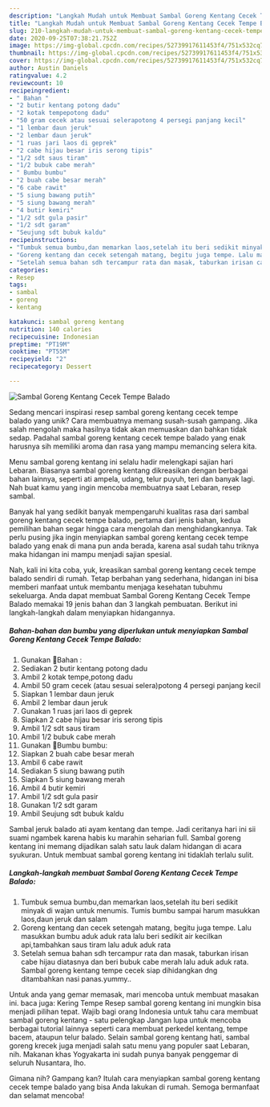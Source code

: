 ```yaml
---
description: "Langkah Mudah untuk Membuat Sambal Goreng Kentang Cecek Tempe Balado Anti Gagal"
title: "Langkah Mudah untuk Membuat Sambal Goreng Kentang Cecek Tempe Balado Anti Gagal"
slug: 210-langkah-mudah-untuk-membuat-sambal-goreng-kentang-cecek-tempe-balado-anti-gagal
date: 2020-09-25T07:38:21.752Z
image: https://img-global.cpcdn.com/recipes/52739917611453f4/751x532cq70/sambal-goreng-kentang-cecek-tempe-balado-foto-resep-utama.jpg
thumbnail: https://img-global.cpcdn.com/recipes/52739917611453f4/751x532cq70/sambal-goreng-kentang-cecek-tempe-balado-foto-resep-utama.jpg
cover: https://img-global.cpcdn.com/recipes/52739917611453f4/751x532cq70/sambal-goreng-kentang-cecek-tempe-balado-foto-resep-utama.jpg
author: Austin Daniels
ratingvalue: 4.2
reviewcount: 10
recipeingredient:
- " Bahan "
- "2 butir kentang potong dadu"
- "2 kotak tempepotong dadu"
- "50 gram cecek atau sesuai selerapotong 4 persegi panjang kecil"
- "1 lembar daun jeruk"
- "2 lembar daun jeruk"
- "1 ruas jari laos di geprek"
- "2 cabe hijau besar iris serong tipis"
- "1/2 sdt saus tiram"
- "1/2 bubuk cabe merah"
- " Bumbu bumbu"
- "2 buah cabe besar merah"
- "6 cabe rawit"
- "5 siung bawang putih"
- "5 siung bawang merah"
- "4 butir kemiri"
- "1/2 sdt gula pasir"
- "1/2 sdt garam"
- "Seujung sdt bubuk kaldu"
recipeinstructions:
- "Tumbuk semua bumbu,dan memarkan laos,setelah itu beri sedikit minyak di wajan untuk menumis. Tumis bumbu sampai harum masukkan laos,daun jeruk dan salam"
- "Goreng kentang dan cecek setengah matang, begitu juga tempe. Lalu masukkan bumbu aduk aduk rata lalu beri sedikit air kecilkan api,tambahkan saus tiram lalu aduk aduk rata"
- "Setelah semua bahan sdh tercampur rata dan masak, taburkan irisan cabe hijau diatasnya dan beri bubuk cabe merah lalu aduk aduk rata. Sambal goreng kentang tempe cecek siap dihidangkan dng ditambahkan nasi panas.yummy.."
categories:
- Resep
tags:
- sambal
- goreng
- kentang

katakunci: sambal goreng kentang 
nutrition: 140 calories
recipecuisine: Indonesian
preptime: "PT19M"
cooktime: "PT55M"
recipeyield: "2"
recipecategory: Dessert

---
```



![Sambal Goreng Kentang Cecek Tempe Balado](https://img-global.cpcdn.com/recipes/52739917611453f4/751x532cq70/sambal-goreng-kentang-cecek-tempe-balado-foto-resep-utama.jpg)

Sedang mencari inspirasi resep sambal goreng kentang cecek tempe balado yang unik? Cara membuatnya memang susah-susah gampang. Jika salah mengolah maka hasilnya tidak akan memuaskan dan bahkan tidak sedap. Padahal sambal goreng kentang cecek tempe balado yang enak harusnya sih memiliki aroma dan rasa yang mampu memancing selera kita.

Menu sambal goreng kentang ini selalu hadir melengkapi sajian hari Lebaran. Biasanya sambal goreng kentang dikreasikan dengan berbagai bahan lainnya, seperti ati ampela, udang, telur puyuh, teri dan banyak lagi. Nah buat kamu yang ingin mencoba membuatnya saat Lebaran, resep sambal.

Banyak hal yang sedikit banyak mempengaruhi kualitas rasa dari sambal goreng kentang cecek tempe balado, pertama dari jenis bahan, kedua pemilihan bahan segar hingga cara mengolah dan menghidangkannya. Tak perlu pusing jika ingin menyiapkan sambal goreng kentang cecek tempe balado yang enak di mana pun anda berada, karena asal sudah tahu triknya maka hidangan ini mampu menjadi sajian spesial.


Nah, kali ini kita coba, yuk, kreasikan sambal goreng kentang cecek tempe balado sendiri di rumah. Tetap berbahan yang sederhana, hidangan ini bisa memberi manfaat untuk membantu menjaga kesehatan tubuhmu sekeluarga. Anda dapat membuat Sambal Goreng Kentang Cecek Tempe Balado memakai 19 jenis bahan dan 3 langkah pembuatan. Berikut ini langkah-langkah dalam menyiapkan hidangannya.

<!--inarticleads1-->

##### Bahan-bahan dan bumbu yang diperlukan untuk menyiapkan Sambal Goreng Kentang Cecek Tempe Balado:

1. Gunakan  🥀Bahan :
1. Sediakan 2 butir kentang potong dadu
1. Ambil 2 kotak tempe,potong dadu
1. Ambil 50 gram cecek (atau sesuai selera)potong 4 persegi panjang kecil
1. Siapkan 1 lembar daun jeruk
1. Ambil 2 lembar daun jeruk
1. Gunakan 1 ruas jari laos di geprek
1. Siapkan 2 cabe hijau besar iris serong tipis
1. Ambil 1/2 sdt saus tiram
1. Ambil 1/2 bubuk cabe merah
1. Gunakan  🥀Bumbu bumbu:
1. Siapkan 2 buah cabe besar merah
1. Ambil 6 cabe rawit
1. Sediakan 5 siung bawang putih
1. Siapkan 5 siung bawang merah
1. Ambil 4 butir kemiri
1. Ambil 1/2 sdt gula pasir
1. Gunakan 1/2 sdt garam
1. Ambil Seujung sdt bubuk kaldu


Sambal jeruk balado ati ayam kentang dan tempe. Jadi ceritanya hari ini sii suami ngambek karena habis ku marahin seharian full. Sambal goreng kentang ini memang dijadikan salah satu lauk dalam hidangan di acara syukuran. Untuk membuat sambal goreng kentang ini tidaklah terlalu sulit. 

<!--inarticleads2-->

##### Langkah-langkah membuat Sambal Goreng Kentang Cecek Tempe Balado:

1. Tumbuk semua bumbu,dan memarkan laos,setelah itu beri sedikit minyak di wajan untuk menumis. Tumis bumbu sampai harum masukkan laos,daun jeruk dan salam
1. Goreng kentang dan cecek setengah matang, begitu juga tempe. Lalu masukkan bumbu aduk aduk rata lalu beri sedikit air kecilkan api,tambahkan saus tiram lalu aduk aduk rata
1. Setelah semua bahan sdh tercampur rata dan masak, taburkan irisan cabe hijau diatasnya dan beri bubuk cabe merah lalu aduk aduk rata. Sambal goreng kentang tempe cecek siap dihidangkan dng ditambahkan nasi panas.yummy..


Untuk anda yang gemar memasak, mari mencoba untuk membuat masakan ini. baca juga: Kering Tempe Resep sambal goreng kentang ini mungkin bisa menjadi pilihan tepat. Wajib bagi orang Indonesia untuk tahu cara membuat sambal goreng kentang - satu pelengkap Jangan lupa untuk mencoba berbagai tutorial lainnya seperti cara membuat perkedel kentang, tempe bacem, ataupun telur balado. Selain sambal goreng kentang hati, sambal goreng krecek juga menjadi salah satu menu yang populer saat Lebaran, nih. Makanan khas Yogyakarta ini sudah punya banyak penggemar di seluruh Nusantara, lho. 

Gimana nih? Gampang kan? Itulah cara menyiapkan sambal goreng kentang cecek tempe balado yang bisa Anda lakukan di rumah. Semoga bermanfaat dan selamat mencoba!
